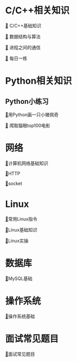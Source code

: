 # C/C++相关知识
[🔎](docs/C++/基础知识.md) C/C++基础知识

[🔎](docs/C++/数据结构与算法.md) 数据结构与算法

[🔎](docs/C++/进程之间的通信.md) 进程之间的通信

[🔎](docs/C++/每日一练.md) 每日一练


# Python相关知识
## Python小练习

[🔎](docs/Python/shehuiren.md)用Python画一只小猪佩奇

[🔎](docs/Python/爬取猫眼top100电影.md) 爬取猫眼top100电影



# 网络

[🔎](docs/计算机网络/计算机网络基础知识.md)计算机网络基础知识

[🔎]()HTTP

[🔎]()socket



# Linux

[🔎]()常用Linux指令

[🔎]()Linux基础知识

[🔎]()Linux实操
# 数据库
[🔎](docs/数据库/数据库基础知识.md)MySQL基础


# 操作系统
[🔎](docs/操作系统/操作系统基础知识.md)操作系统基础

# 面试常见题目
[🔎](docs/面试题目/面试题目.md)面试常见题目
